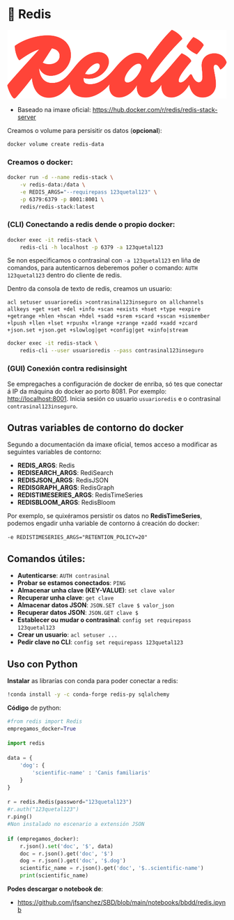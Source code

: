 # 🧾 Redis

![Logo Redis](images/redis/Redis_Logo_Red_RGB.svg#derecha "Logo Redis")

 - Baseado na imaxe oficial: <https://hub.docker.com/r/redis/redis-stack-server>

Creamos o volume para persisitir os datos (**opcional**):

``` bash
docker volume create redis-data
```

### Creamos o docker:

``` bash
docker run -d --name redis-stack \
    -v redis-data:/data \
    -e REDIS_ARGS="--requirepass 123quetal123" \
    -p 6379:6379 -p 8001:8001 \
    redis/redis-stack:latest
```

### (CLI) Conectando a redis dende o propio docker:

``` bash
docker exec -it redis-stack \
    redis-cli -h localhost -p 6379 -a 123quetal123
```

Se non especificamos o contrasinal con `-a 123quetal123` en liña de comandos, para autenticarnos deberemos poñer o comando: `AUTH 123quetal123` dentro do cliente de redis.

Dentro da consola de texto de redis, creamos un usuario:

```
acl setuser usuarioredis >contrasinal123inseguro on allchannels allkeys +get +set +del +info +scan +exists +hset +type +expire +getrange +hlen +hscan +hdel +sadd +srem +scard +sscan +sismember +lpush +llen +lset +rpushx +lrange +zrange +zadd +xadd +zcard +json.set +json.get +slowlog|get +config|get +xinfo|stream
```

``` bash
docker exec -it redis-stack \
    redis-cli --user usuarioredis --pass contrasinal123inseguro
```

### (GUI) Conexión contra redisinsight

Se empregaches a configuración de docker de enriba, só tes que conectar á IP da máquina do docker ao porto 8081. Por exemplo: <http://localhost:8001>. Inicia sesión co usuario `usuarioredis` e o contrasinal `contrasinal123inseguro`.

## Outras variables de contorno do docker

Segundo a documentación da imaxe oficial, temos acceso a modificar as seguintes variables de contorno:

- **REDIS_ARGS**: Redis
- **REDISEARCH_ARGS**: RediSearch
- **REDISJSON_ARGS**: RedisJSON
- **REDISGRAPH_ARGS**: RedisGraph
- **REDISTIMESERIES_ARGS**: RedisTimeSeries
- **REDISBLOOM_ARGS**: RedisBloom

Por exemplo, se quixéramos persistir os datos no **RedisTimeSeries**, podemos engadir unha variable de contorno á creación do docker:

`-e REDISTIMESERIES_ARGS="RETENTION_POLICY=20"`

## Comandos útiles:

 - **Autenticarse**: `AUTH contrasinal`
 - **Probar se estamos conectados**: `PING`
 - **Almacenar unha clave (KEY-VALUE)**: `set clave valor` 
 - **Recuperar unha clave**: `get clave`
 - **Almacenar datos JSON**: `JSON.SET clave $ valor_json`
 - **Recuperar datos JSON**: `JSON.GET clave $`
 - **Establecer ou mudar o contrasinal**: `config set requirepass 123quetal123`
 - **Crear un usuario**: `acl setuser ...`
 - **Pedir clave no CLI**: `config set requirepass 123quetal123`

## Uso con Python

**Instalar** as librarías con conda para poder conectar a redis:

``` bash
!conda install -y -c conda-forge redis-py sqlalchemy
```

**Código** de python:

``` python title="redis.py"
#from redis import Redis
empregamos_docker=True

import redis

data = {
    'dog': {
        'scientific-name' : 'Canis familiaris'
    }
}

r = redis.Redis(password="123quetal123")
#r.auth("123quetal123")
r.ping()
#Non instalado no escenario a extensión JSON

if (empregamos_docker):
    r.json().set('doc', '$', data)
    doc = r.json().get('doc', '$')
    dog = r.json().get('doc', '$.dog')
    scientific_name = r.json().get('doc', '$..scientific-name')
    print(scientific_name)
```

**Podes descargar o notebook de**:

- <https://github.com/jfsanchez/SBD/blob/main/notebooks/bbdd/redis.ipynb>

